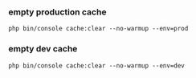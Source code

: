 ### empty production cache
`php bin/console cache:clear --no-warmup --env=prod`

### empty dev cache
`php bin/console cache:clear --no-warmup --env=dev`